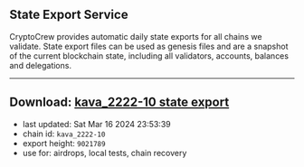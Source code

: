 ## State Export Service
CryptoCrew provides automatic daily state exports for all chains we validate. State export files can be used as genesis files and are a snapshot of the current blockchain state, including all validators, accounts, balances and delegations.

---
**Download: [kava_2222-10 state export](https://dl-eu2.ccvalidators.com/SERVICE/kava/kava_2222-10_export_9021789.json)**
---

- last updated: Sat Mar 16 2024 23:53:39
- chain id: `kava_2222-10`
- export height: `9021789`
- use for: airdrops, local tests, chain recovery
